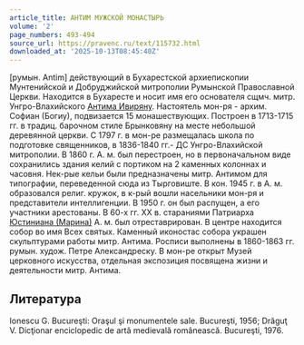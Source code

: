 ```yaml
---
article_title: АНТИМ МУЖСКОЙ МОНАСТЫРЬ
volume: '2'
page_numbers: 493-494
source_url: https://pravenc.ru/text/115732.html
downloaded_at: '2025-10-13T08:45:40Z'
---
```


[румын. Antim] действующий в Бухарестской архиепископии Мунтенийской и Добруджийской митрополии Румынской Православной Церкви. Находится в Бухаресте и носит имя его основателя сщмч. митр. Унгро-Влахийского [Антима Ивиряну](<https://pravenc.ru/text/Антим Ивиряну.html>). Настоятель мон-ря - архим. Софиан (Богиу), подвизается 15 монашествующих. Построен в 1713-1715 гг. в традиц. барочном стиле Брынковяну на месте небольшой деревянной церкви. С 1797 г. в мон-ре размещалась школа по подготовке священников, в 1836-1840 гг.- ДС Унгро-Влахийской митрополии. В 1860 г. А. м. был перестроен, но в первоначальном виде сохранились здания келий с портиком на 2 каменных колоннах и часовня. Нек-рые кельи были предназначены митр. Антимом для типографии, переведенной сюда из Тырговиште. В кон. 1945 г. в А. м. образовался религ. кружок, в к-рый вошли насельники мон-ря и представители интеллигенции. В 1950 г. он был распущен, а его участники арестованы. В 60-х гг. ХХ в. стараниями Патриарха [Юстиниана (Марина)](<https://pravenc.ru/text/Юстиниана (Марина).html>) А. м. был отреставрирован. В центре находится собор во имя Всех святых. Каменный иконостас собора украшен скульптурами работы митр. Антима. Росписи выполнены в 1860-1863 гг. румын. худож. Петре Александреску. В мон-ре открыт Музей церковного искусства, отдельная экспозиция посвящена жизни и деятельности митр. Антима.

## Литература

Ionescu G. Bucureşti: Oraşul şi monumentele sale. Bucureşti, 1956; Drăguţ V. Dicţionar enciclopedic de artă medievală românească. Bucureşti, 1976.

